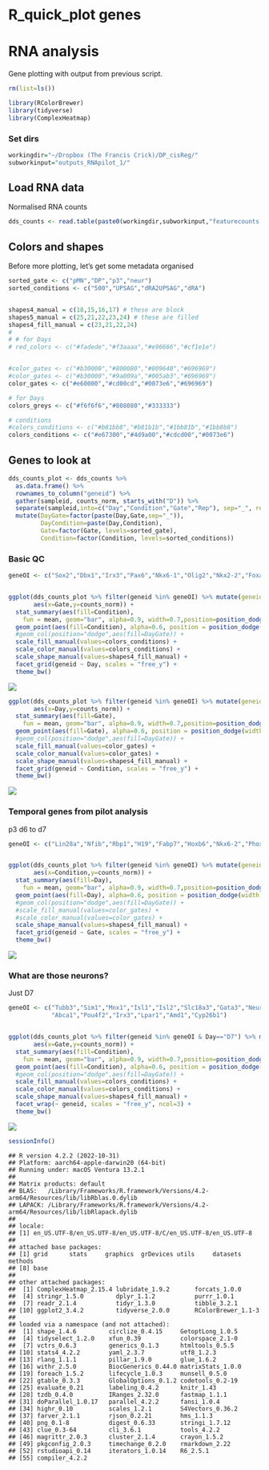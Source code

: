 R_quick_plot genes
================

# RNA analysis

Gene plotting with output from previous script.

``` r
rm(list=ls())

library(RColorBrewer)
library(tidyverse)
library(ComplexHeatmap)
```

### Set dirs

``` r
workingdir="~/Dropbox (The Francis Crick)/DP_cisReg/"
subworkinput="outputs_RNApilot_1/"
```

## Load RNA data

Normalised RNA counts

``` r
dds_counts <- read.table(paste0(workingdir,subworkinput,"featurecounts.normCounts.txt"),stringsAsFactors =FALSE)
```

## Colors and shapes

Before more plotting, let’s get some metadata organised

``` r
sorted_gate <- c("pMN","DP","p3","neur")
sorted_conditions <- c("500","UPSAG","dRA2UPSAG","dRA")


shapes4_manual = c(18,15,16,17) # these are block
shapes5_manual = c(25,21,22,23,24) # these are filled
shapes4_fill_manual = c(23,21,22,24)
# 
# # for Days
# red_colors <- c("#fadede","#f3aaaa","#e96666","#cf1e1e")


#color_gates <- c("#b30000","#800080","#009640","#696969")
#color_gates <- c("#b30000","#9a009a","#005ab3","#696969")
color_gates <- c("#e60000","#cd00cd","#0073e6","#696969")

# for Days
colors_greys <- c("#f6f6f6","#808080","#333333")

# conditions
#colors_conditions <- c("#b81bb8","#b81b1b","#1bb81b","#1bb8b8")
colors_conditions <- c("#e67300","#4d9a00","#cdcd00","#0073e6")
```

## Genes to look at

``` r
dds_counts_plot <- dds_counts %>% 
  as.data.frame() %>%
  rownames_to_column("geneid") %>%
  gather(sampleid, counts_norm, starts_with("D")) %>%
  separate(sampleid,into=c("Day","Condition","Gate","Rep"), sep="_", remove=FALSE) %>%
  mutate(DayGate=factor(paste(Day,Gate,sep="_")),
         DayCondition=paste(Day,Condition),
         Gate=factor(Gate, levels=sorted_gate),
         Condition=factor(Condition, levels=sorted_conditions))
```

### Basic QC

``` r
geneOI <- c("Sox2","Dbx1","Irx3","Pax6","Nkx6-1","Olig2","Nkx2-2","Foxa2","Shh","Arx","Tubb3","Sim1","Mnx1")


ggplot(dds_counts_plot %>% filter(geneid %in% geneOI) %>% mutate(geneid=factor(geneid, levels=geneOI)), 
       aes(x=Gate,y=counts_norm)) +
  stat_summary(aes(fill=Condition),
    fun = mean, geom="bar", alpha=0.9, width=0.7,position=position_dodge(0.7)) +
  geom_point(aes(fill=Condition), alpha=0.6, position = position_dodge(width = 0.7),color="black") +
  #geom_col(position="dodge",aes(fill=DayGate)) +
  scale_fill_manual(values=colors_conditions) +
  scale_color_manual(values=colors_conditions) +
  scale_shape_manual(values=shapes4_fill_manual) +
  facet_grid(geneid ~ Day, scales = "free_y") +
  theme_bw()
```

![](DPpilotRNA_2_quick_plotgenes_files/figure-gfm/unnamed-chunk-6-1.png)<!-- -->

``` r
ggplot(dds_counts_plot %>% filter(geneid %in% geneOI) %>% mutate(geneid=factor(geneid, levels=geneOI)), 
       aes(x=Day,y=counts_norm)) +
  stat_summary(aes(fill=Gate),
    fun = mean, geom="bar", alpha=0.9, width=0.7,position=position_dodge(0.7)) +
  geom_point(aes(fill=Gate), alpha=0.6, position = position_dodge(width = 0.7),color="black") +
  #geom_col(position="dodge",aes(fill=DayGate)) +
  scale_fill_manual(values=color_gates) +
  scale_color_manual(values=color_gates) +
  scale_shape_manual(values=shapes4_fill_manual) +
  facet_grid(geneid ~ Condition, scales = "free_y") +
  theme_bw()
```

![](DPpilotRNA_2_quick_plotgenes_files/figure-gfm/unnamed-chunk-6-2.png)<!-- -->

### Temporal genes from pilot analysis

p3 d6 to d7

``` r
geneOI <- c("Lin28a","Nfib","Rbp1","H19","Fabp7","Hoxb6","Nkx6-2","Phox2b")


ggplot(dds_counts_plot %>% filter(geneid %in% geneOI) %>% mutate(geneid=factor(geneid, levels=geneOI)), 
       aes(x=Condition,y=counts_norm)) +
  stat_summary(aes(fill=Day),
    fun = mean, geom="bar", alpha=0.9, width=0.7,position=position_dodge(0.7)) +
  geom_point(aes(fill=Day), alpha=0.6, position = position_dodge(width = 0.7),color="black") +
  #geom_col(position="dodge",aes(fill=DayGate)) +
  #scale_fill_manual(values=color_gates) +
  #scale_color_manual(values=color_gates) +
  scale_shape_manual(values=shapes4_fill_manual) +
  facet_grid(geneid ~ Gate, scales = "free_y") +
  theme_bw()
```

![](DPpilotRNA_2_quick_plotgenes_files/figure-gfm/unnamed-chunk-7-1.png)<!-- -->

### What are those neurons?

Just D7

``` r
geneOI <- c("Tubb3","Sim1","Mnx1","Isl1","Isl2","Slc18a3","Gata3","Neurog2","Fev","Fgf10","Slc17a8",
            "Abca1","Pou4f2","Irx3","Lpar1","Amd1","Cyp26b1")


ggplot(dds_counts_plot %>% filter(geneid %in% geneOI & Day=="D7") %>% mutate(geneid=factor(geneid, levels=geneOI)), 
       aes(x=Gate,y=counts_norm)) +
  stat_summary(aes(fill=Condition),
    fun = mean, geom="bar", alpha=0.9, width=0.7,position=position_dodge(0.7)) +
  geom_point(aes(fill=Condition), alpha=0.6, position = position_dodge(width = 0.7),color="black") +
  #geom_col(position="dodge",aes(fill=DayGate)) +
  scale_fill_manual(values=colors_conditions) +
  scale_color_manual(values=colors_conditions) +
  scale_shape_manual(values=shapes4_fill_manual) +
  facet_wrap(~ geneid, scales = "free_y", ncol=3) +
  theme_bw()
```

![](DPpilotRNA_2_quick_plotgenes_files/figure-gfm/unnamed-chunk-8-1.png)<!-- -->

``` r
sessionInfo()
```

    ## R version 4.2.2 (2022-10-31)
    ## Platform: aarch64-apple-darwin20 (64-bit)
    ## Running under: macOS Ventura 13.2.1
    ## 
    ## Matrix products: default
    ## BLAS:   /Library/Frameworks/R.framework/Versions/4.2-arm64/Resources/lib/libRblas.0.dylib
    ## LAPACK: /Library/Frameworks/R.framework/Versions/4.2-arm64/Resources/lib/libRlapack.dylib
    ## 
    ## locale:
    ## [1] en_US.UTF-8/en_US.UTF-8/en_US.UTF-8/C/en_US.UTF-8/en_US.UTF-8
    ## 
    ## attached base packages:
    ## [1] grid      stats     graphics  grDevices utils     datasets  methods  
    ## [8] base     
    ## 
    ## other attached packages:
    ##  [1] ComplexHeatmap_2.15.4 lubridate_1.9.2       forcats_1.0.0        
    ##  [4] stringr_1.5.0         dplyr_1.1.2           purrr_1.0.1          
    ##  [7] readr_2.1.4           tidyr_1.3.0           tibble_3.2.1         
    ## [10] ggplot2_3.4.2         tidyverse_2.0.0       RColorBrewer_1.1-3   
    ## 
    ## loaded via a namespace (and not attached):
    ##  [1] shape_1.4.6         circlize_0.4.15     GetoptLong_1.0.5   
    ##  [4] tidyselect_1.2.0    xfun_0.39           colorspace_2.1-0   
    ##  [7] vctrs_0.6.3         generics_0.1.3      htmltools_0.5.5    
    ## [10] stats4_4.2.2        yaml_2.3.7          utf8_1.2.3         
    ## [13] rlang_1.1.1         pillar_1.9.0        glue_1.6.2         
    ## [16] withr_2.5.0         BiocGenerics_0.44.0 matrixStats_1.0.0  
    ## [19] foreach_1.5.2       lifecycle_1.0.3     munsell_0.5.0      
    ## [22] gtable_0.3.3        GlobalOptions_0.1.2 codetools_0.2-19   
    ## [25] evaluate_0.21       labeling_0.4.2      knitr_1.43         
    ## [28] tzdb_0.4.0          IRanges_2.32.0      fastmap_1.1.1      
    ## [31] doParallel_1.0.17   parallel_4.2.2      fansi_1.0.4        
    ## [34] highr_0.10          scales_1.2.1        S4Vectors_0.36.2   
    ## [37] farver_2.1.1        rjson_0.2.21        hms_1.1.3          
    ## [40] png_0.1-8           digest_0.6.33       stringi_1.7.12     
    ## [43] clue_0.3-64         cli_3.6.1           tools_4.2.2        
    ## [46] magrittr_2.0.3      cluster_2.1.4       crayon_1.5.2       
    ## [49] pkgconfig_2.0.3     timechange_0.2.0    rmarkdown_2.22     
    ## [52] rstudioapi_0.14     iterators_1.0.14    R6_2.5.1           
    ## [55] compiler_4.2.2
